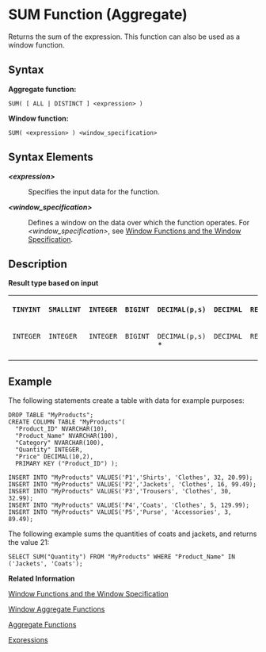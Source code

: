 <!-- loio03958a1eb0ad4950b00dedd8fdda475a -->

# SUM Function \(Aggregate\)

Returns the sum of the expression. This function can also be used as a window function.



<a name="loio03958a1eb0ad4950b00dedd8fdda475a__section_xrt_wxc_mfb"/>

## Syntax

**Aggregate function:**

```
SUM( [ ALL | DISTINCT ] <expression> )
```

**Window function:**

```
SUM( <expression> ) <window_specification>
```



<a name="loio03958a1eb0ad4950b00dedd8fdda475a__section_yrt_wxc_mfb"/>

## Syntax Elements


<dl>
<dt><b>

*<expression\>*

</b></dt>
<dd>

Specifies the input data for the function.



</dd><dt><b>

*<window\_specification\>*

</b></dt>
<dd>

Defines a window on the data over which the function operates. For *<window\_specification\>*, see [Window Functions and the Window Specification](window-functions-and-the-window-specification-20a3533.md).



</dd>
</dl>



<a name="loio03958a1eb0ad4950b00dedd8fdda475a__section_nst_wxc_mfb"/>

## Description

**Result type based on input**


<table>
<tr>
<th valign="top">

**`TINYINT`**



</th>
<th valign="top">

**`SMALLINT`**



</th>
<th valign="top">

**`INTEGER`**



</th>
<th valign="top">

**`BIGINT`**



</th>
<th valign="top">

**`DECIMAL(p,s)`**



</th>
<th valign="top">

**`DECIMAL`**



</th>
<th valign="top">

**`REAL`**



</th>
<th valign="top">

**`DOUBLE`**



</th>
</tr>
<tr>
<td valign="top">

`INTEGER`



</td>
<td valign="top">

`INTEGER`



</td>
<td valign="top">

`INTEGER`



</td>
<td valign="top">

`BIGINT`



</td>
<td valign="top">

`DECIMAL(p,s)` \*



</td>
<td valign="top">

`DECIMAL`



</td>
<td valign="top">

`REAL`



</td>
<td valign="top">

`DOUBLE`



</td>
</tr>
</table>



<a name="loio03958a1eb0ad4950b00dedd8fdda475a__section_r1g_2vq_mfb"/>

## Example

The following statements create a table with data for example purposes:

```
DROP TABLE "MyProducts";
CREATE COLUMN TABLE "MyProducts"(
  "Product_ID" NVARCHAR(10),
  "Product_Name" NVARCHAR(100),
  "Category" NVARCHAR(100),
  "Quantity" INTEGER,
  "Price" DECIMAL(10,2),
  PRIMARY KEY ("Product_ID") );
				
INSERT INTO "MyProducts" VALUES('P1','Shirts', 'Clothes', 32, 20.99);
INSERT INTO "MyProducts" VALUES('P2','Jackets', 'Clothes', 16, 99.49);
INSERT INTO "MyProducts" VALUES('P3','Trousers', 'Clothes', 30, 32.99);
INSERT INTO "MyProducts" VALUES('P4','Coats', 'Clothes', 5, 129.99);
INSERT INTO "MyProducts" VALUES('P5','Purse', 'Accessories', 3, 89.49);
```

The following example sums the quantities of coats and jackets, and returns the value 21:

```
SELECT SUM("Quantity") FROM "MyProducts" WHERE "Product_Name" IN ('Jackets', 'Coats');
```

**Related Information**  


[Window Functions and the Window Specification](window-functions-and-the-window-specification-20a3533.md "Window functions allow you to perform analytic operations over a set of input rows.")

[Window Aggregate Functions](window-aggregate-functions-ee3c26a.md "Some aggregate functions can be used as window functions over a window specification.")

[Aggregate Functions](aggregate-functions-6fff7f0.md "Aggregate functions are analytic functions that calculate an aggregate value based on a group of rows.")

[Expressions](../expressions-20a4389.md "An expression is a clause that can be evaluated to return values.")

